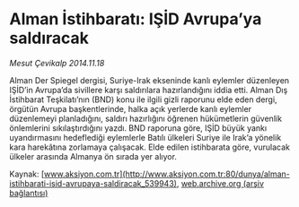 # Alman İstihbaratı: IŞİD Avrupa’ya saldıracak

*Mesut Çevikalp 2014.11.18*

<div class="pNewsDetailMainContent" itemprop="articleBody">
 <p>
  Alman Der Spiegel dergisi, Suriye-Irak ekseninde kanlı eylemler düzenleyen IŞİD’in Avrupa’da sivillere karşı saldırılara hazırlandığını iddia etti. Alman Dış İstihbarat Teşkilatı’nın (BND) konu ile ilgili gizli raporunu elde eden dergi, örgütün Avrupa başkentlerinde, halka açık yerlerde kanlı eylemler düzenlemeyi planladığını, saldırı hazırlığını öğrenen hükümetlerin güvenlik önlemlerini sıkılaştırdığını yazdı. BND raporuna göre, IŞİD büyük yankı uyandırmasını hedeflediği eylemlerle Batılı ülkeleri Suriye ile Irak’a yönelik kara harekâtına zorlamaya çalışacak. Elde edilen istihbarata göre, vurulacak ülkeler arasında Almanya ön sırada yer alıyor.
 </p>
</div>


Kaynak: [www.aksiyon.com.tr](http://www.aksiyon.com.tr:80/dunya/alman-istihbarati-isid-avrupaya-saldiracak_539943), [web.archive.org (arşiv bağlantısı)](http://web.archive.org/web/20141204172741/http://www.aksiyon.com.tr:80/dunya/alman-istihbarati-isid-avrupaya-saldiracak_539943)
